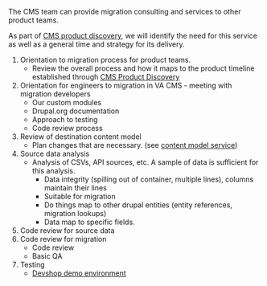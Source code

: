 The CMS team can provide migration consulting and services to other product teams. 

As part of [CMS product discovery](../cms-product-discovery.md), we will identify the need for this service as well as a general time and strategy for its delivery. 


1. Orientation to migration process for product teams.
   * Review the overall process and how it maps to the product timeline established through [CMS Product Discovery](../cms-product-discovery.md)
2. Orientation for engineers to migration in VA CMS - meeting with migration developers 
   * Our custom modules
   * Drupal.org documentation 
   * Approach to testing
   * Code review process 
3. Review of destination content model
   * Plan changes that are necessary. (see [content model service](../cms-content-modelling.md))
4. Source data analysis
   * Analysis of CSVs, API sources, etc. A sample of data is sufficient for this analysis.
     * Data integrity (spilling out of container, multiple lines), columns maintain their lines
     * Suitable for migration
     * Do things map to other drupal entities (entity references, migration lookups)
     * Data map to specific fields.
5. Code review for source data
6. Code review for migration
   * Code review
   * Basic QA
7. Testing 
   * [Devshop demo environment](../cms-demo-and-testing-environment.md)

